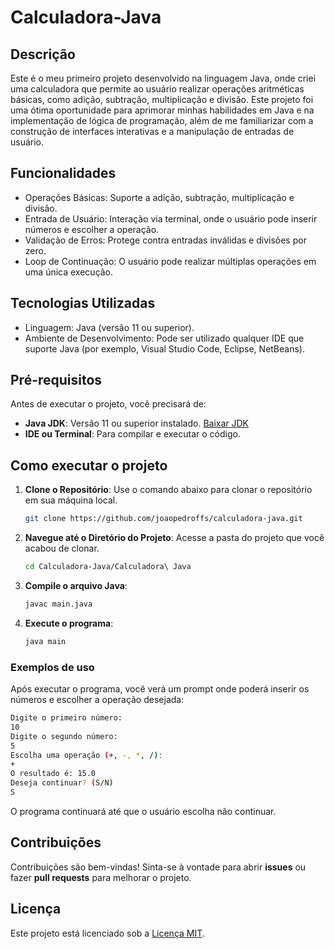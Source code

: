 # Calculadora-Java

## Descrição
Este é o meu primeiro projeto desenvolvido na linguagem Java, onde criei uma calculadora que permite ao usuário realizar operações aritméticas básicas, como adição, subtração, multiplicação e divisão. Este projeto foi uma ótima oportunidade para aprimorar minhas habilidades em Java e na implementação de lógica de programação, além de me familiarizar com a construção de interfaces interativas e a manipulação de entradas de usuário.

## Funcionalidades
- Operações Básicas: Suporte a adição, subtração, multiplicação e divisão.
- Entrada de Usuário: Interação via terminal, onde o usuário pode inserir números e escolher a operação.
- Validação de Erros: Protege contra entradas inválidas e divisões por zero.
- Loop de Continuação: O usuário pode realizar múltiplas operações em uma única execução.

## Tecnologias Utilizadas
- Linguagem: Java (versão 11 ou superior).
- Ambiente de Desenvolvimento: Pode ser utilizado qualquer IDE que suporte Java (por exemplo, Visual Studio Code, Eclipse, NetBeans).

## Pré-requisitos
Antes de executar o projeto, você precisará de:

- **Java JDK**: Versão 11 ou superior instalado. [Baixar JDK](https://www.oracle.com/java/technologies/downloads/#java11)
- **IDE ou Terminal**: Para compilar e executar o código.

## Como executar o projeto
1. **Clone o Repositório**: Use o comando abaixo para clonar o repositório em sua máquina local.
   ```bash
   git clone https://github.com/joaopedroffs/calculadora-java.git
   ```
2. **Navegue até o Diretório do Projeto**: Acesse a pasta do projeto que você acabou de clonar.
   ```bash
   cd Calculadora-Java/Calculadora\ Java
   ```
3. **Compile o arquivo Java**:
   ```bash
   javac main.java
   ```
4. **Execute o programa**:
   ```bash
   java main
   ```

### Exemplos de uso
Após executar o programa, você verá um prompt onde poderá inserir os números e escolher a operação desejada:

```bash
Digite o primeiro número: 
10
Digite o segundo número: 
5
Escolha uma operação (+, -, *, /): 
+
O resultado é: 15.0
Deseja continuar? (S/N)
S
```

O programa continuará até que o usuário escolha não continuar.

## Contribuições
Contribuições são bem-vindas! Sinta-se à vontade para abrir **issues** ou fazer **pull requests** para melhorar o projeto.

## Licença
Este projeto está licenciado sob a [Licença MIT](https://opensource.org/licenses/MIT).
